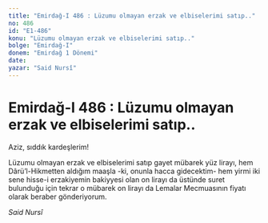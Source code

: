 ```yaml
---
title: "Emirdağ-I 486 : Lüzumu olmayan erzak ve elbiselerimi satıp.."
no: 486
id: "E1-486"
konu: "Lüzumu olmayan erzak ve elbiselerimi satıp.."
bolge: "Emirdağ-I"
donem: "Emirdağ 1 Dönemi"
date: 
yazar: "Said Nursî"
---
```


# Emirdağ-I 486 : Lüzumu olmayan erzak ve elbiselerimi satıp..

Aziz, sıddık kardeşlerim!

Lüzumu olmayan erzak ve elbiselerimi satıp gayet mübarek yüz lirayı, hem Dârü’l-Hikmetten aldığım maaşla -ki, onunla hacca gidecektim- hem yirmi iki sene hisse-i erzakiyemin bakiyyesi olan on lirayı da üstünde suret bulunduğu için tekrar o mübarek on lirayı da Lemalar Mecmuasının fiyatı olarak beraber gönderiyorum.

*Said Nursî*
